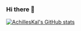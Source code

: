 ### Hi there 👋

[![AchillesKal's GitHub stats](https://github-readme-stats.vercel.app/api?username=AchillesKal)](https://github.com/anuraghazra/github-readme-stats)


<!--
**AchillesKal/AchillesKal** is a ✨ _special_ ✨ repository because its `README.md` (this file) appears on your GitHub profile.

Here are some ideas to get you started:

- 🔭 I’m currently working on ...
- 🌱 I’m currently learning ...
- 👯 I’m looking to collaborate on ...
- 🤔 I’m looking for help with ...
- 💬 Ask me about ...
- 📫 How to reach me: ...
- 😄 Pronouns: ...
- ⚡ Fun fact: ...
-->
